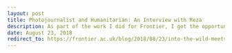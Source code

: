 ```yaml
---
layout: post
title: Photojournalist and Humanitarian: An Interview with Reza 
description: As part of the work I did for Frontier, I got the opportunity to talk to Reza about his life, successes and the importance of giving refugees the ability to tell their own story.
date: August 23, 2018
redirect_to: https://frontier.ac.uk/blog/2018/08/23/into-the-wild-meets---reza-deghati
---
```

